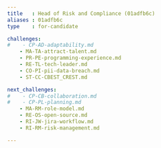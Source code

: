```yaml
---
title   : Head of Risk and Compliance (01adfb6c)
aliases : 01adfb6c
type    : for-candidate

challenges:
#    - CP-AD-adaptability.md
    - MA-TA-attract-talent.md
    - PR-PE-programming-experience.md
    - RE-TL-tech-leader.md
    - CO-PI-pii-data-breach.md
    - ST-CC-CBEST_CREST.md

next_challenges:
#    - CP-CB-collaboration.md
#    - CP-PL-planning.md
    - MA-RM-role-model.md
    - RE-OS-open-source.md
    - RI-JW-jira-workflow.md
    - RI-RM-risk-management.md

---
```

